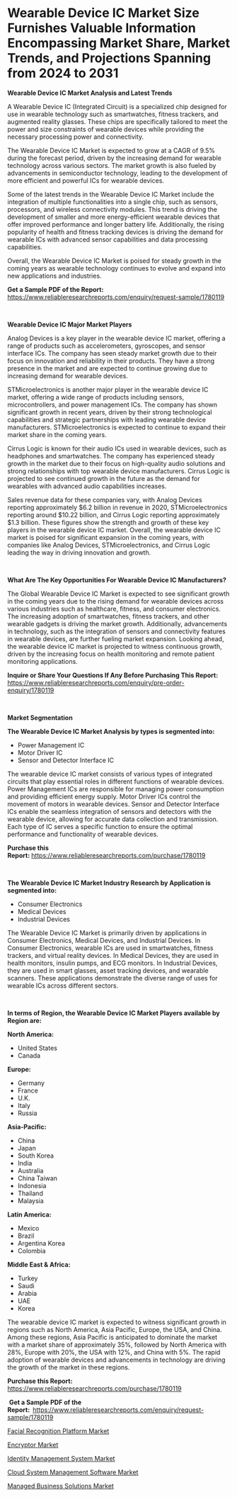 <p><h1>Wearable Device IC Market Size Furnishes Valuable Information Encompassing Market Share, Market Trends, and Projections Spanning from 2024 to 2031</h1></p><p><strong>Wearable Device IC Market Analysis and Latest Trends</strong></p>
<p><p>A Wearable Device IC (Integrated Circuit) is a specialized chip designed for use in wearable technology such as smartwatches, fitness trackers, and augmented reality glasses. These chips are specifically tailored to meet the power and size constraints of wearable devices while providing the necessary processing power and connectivity.</p><p>The Wearable Device IC Market is expected to grow at a CAGR of 9.5% during the forecast period, driven by the increasing demand for wearable technology across various sectors. The market growth is also fueled by advancements in semiconductor technology, leading to the development of more efficient and powerful ICs for wearable devices.</p><p>Some of the latest trends in the Wearable Device IC Market include the integration of multiple functionalities into a single chip, such as sensors, processors, and wireless connectivity modules. This trend is driving the development of smaller and more energy-efficient wearable devices that offer improved performance and longer battery life. Additionally, the rising popularity of health and fitness tracking devices is driving the demand for wearable ICs with advanced sensor capabilities and data processing capabilities.</p><p>Overall, the Wearable Device IC Market is poised for steady growth in the coming years as wearable technology continues to evolve and expand into new applications and industries.</p></p>
<p><strong>Get a Sample PDF of the Report:&nbsp;</strong> <a href="https://www.reliableresearchreports.com/enquiry/request-sample/1780119">https://www.reliableresearchreports.com/enquiry/request-sample/1780119</a></p>
<p>&nbsp;</p>
<p><strong>Wearable Device IC Major Market Players</strong></p>
<p><p>Analog Devices is a key player in the wearable device IC market, offering a range of products such as accelerometers, gyroscopes, and sensor interface ICs. The company has seen steady market growth due to their focus on innovation and reliability in their products. They have a strong presence in the market and are expected to continue growing due to increasing demand for wearable devices.</p><p>STMicroelectronics is another major player in the wearable device IC market, offering a wide range of products including sensors, microcontrollers, and power management ICs. The company has shown significant growth in recent years, driven by their strong technological capabilities and strategic partnerships with leading wearable device manufacturers. STMicroelectronics is expected to continue to expand their market share in the coming years.</p><p>Cirrus Logic is known for their audio ICs used in wearable devices, such as headphones and smartwatches. The company has experienced steady growth in the market due to their focus on high-quality audio solutions and strong relationships with top wearable device manufacturers. Cirrus Logic is projected to see continued growth in the future as the demand for wearables with advanced audio capabilities increases.</p><p>Sales revenue data for these companies vary, with Analog Devices reporting approximately $6.2 billion in revenue in 2020, STMicroelectronics reporting around $10.22 billion, and Cirrus Logic reporting approximately $1.3 billion. These figures show the strength and growth of these key players in the wearable device IC market. Overall, the wearable device IC market is poised for significant expansion in the coming years, with companies like Analog Devices, STMicroelectronics, and Cirrus Logic leading the way in driving innovation and growth.</p></p>
<p>&nbsp;</p>
<p><strong>What Are The Key Opportunities For Wearable Device IC Manufacturers?</strong></p>
<p><p>The Global Wearable Device IC Market is expected to see significant growth in the coming years due to the rising demand for wearable devices across various industries such as healthcare, fitness, and consumer electronics. The increasing adoption of smartwatches, fitness trackers, and other wearable gadgets is driving the market growth. Additionally, advancements in technology, such as the integration of sensors and connectivity features in wearable devices, are further fueling market expansion. Looking ahead, the wearable device IC market is projected to witness continuous growth, driven by the increasing focus on health monitoring and remote patient monitoring applications.</p></p>
<p><strong>Inquire or Share Your Questions If Any Before Purchasing This Report:</strong> <a href="https://www.reliableresearchreports.com/enquiry/pre-order-enquiry/1780119">https://www.reliableresearchreports.com/enquiry/pre-order-enquiry/1780119</a></p>
<p>&nbsp;</p>
<p><strong>Market Segmentation</strong></p>
<p><strong>The Wearable Device IC Market Analysis by types is segmented into:</strong></p>
<p><ul><li>Power Management IC</li><li>Motor Driver IC</li><li>Sensor and Detector Interface IC</li></ul></p>
<p><p>The wearable device IC market consists of various types of integrated circuits that play essential roles in different functions of wearable devices. Power Management ICs are responsible for managing power consumption and providing efficient energy supply. Motor Driver ICs control the movement of motors in wearable devices. Sensor and Detector Interface ICs enable the seamless integration of sensors and detectors with the wearable device, allowing for accurate data collection and transmission. Each type of IC serves a specific function to ensure the optimal performance and functionality of wearable devices.</p></p>
<p><strong>Purchase this Report:&nbsp;</strong><a href="https://www.reliableresearchreports.com/purchase/1780119">https://www.reliableresearchreports.com/purchase/1780119</a></p>
<p>&nbsp;</p>
<p><strong>The Wearable Device IC Market Industry Research by Application is segmented into:</strong></p>
<p><ul><li>Consumer Electronics</li><li>Medical Devices</li><li>Industrial Devices</li></ul></p>
<p><p>The Wearable Device IC Market is primarily driven by applications in Consumer Electronics, Medical Devices, and Industrial Devices. In Consumer Electronics, wearable ICs are used in smartwatches, fitness trackers, and virtual reality devices. In Medical Devices, they are used in health monitors, insulin pumps, and ECG monitors. In Industrial Devices, they are used in smart glasses, asset tracking devices, and wearable scanners. These applications demonstrate the diverse range of uses for wearable ICs across different sectors.</p></p>
<p>&nbsp;</p>
<p><strong>In terms of Region, the Wearable Device IC Market Players available by Region are:</strong></p>
<p>
    <p> <strong> North America: </strong>
        <ul>
            <li>United States</li>
            <li>Canada</li>
        </ul>
        </p> 
    <p> <strong> Europe: </strong>
        <ul>
            <li>Germany</li>
            <li>France</li>
            <li>U.K.</li>
            <li>Italy</li>
            <li>Russia</li>
        </ul>
        </p> 
    <p> <strong> Asia-Pacific: </strong>
        <ul>
            <li>China</li>
            <li>Japan</li>
            <li>South Korea</li>
            <li>India</li>
            <li>Australia</li>
            <li>China Taiwan</li>
            <li>Indonesia</li>
            <li>Thailand</li>
            <li>Malaysia</li>
        </ul>
        </p> 
    <p> <strong> Latin America: </strong>
        <ul>
            <li>Mexico</li>
            <li>Brazil</li>
            <li>Argentina Korea</li>
            <li>Colombia</li>
        </ul>
        </p> 
    <p> <strong> Middle East & Africa: </strong>
        <ul>
            <li>Turkey</li>
            <li>Saudi</li>
            <li>Arabia</li>
            <li>UAE</li>
            <li>Korea</li>
        </ul>
    </p>
    </p>
<p><p>The wearable device IC market is expected to witness significant growth in regions such as North America, Asia Pacific, Europe, the USA, and China. Among these regions, Asia Pacific is anticipated to dominate the market with a market share of approximately 35%, followed by North America with 28%, Europe with 20%, the USA with 12%, and China with 5%. The rapid adoption of wearable devices and advancements in technology are driving the growth of the market in these regions.</p></p>
<p><strong>Purchase this Report: </strong><a href="https://www.reliableresearchreports.com/purchase/1780119">https://www.reliableresearchreports.com/purchase/1780119</a></p>
<p>&nbsp;<strong>Get a Sample PDF of the Report:&nbsp;&nbsp;</strong><a href="https://www.reliableresearchreports.com/enquiry/request-sample/1780119">https://www.reliableresearchreports.com/enquiry/request-sample/1780119</a></p>
<p><strong></strong></p>
<p><p><a href="https://medium.com/@nyahreinger/facial-recognition-platform-market-share-evolution-and-market-growth-trends-2024-2031-3393840d32ea">Facial Recognition Platform Market</a></p><p><a href="https://medium.com/@nyahreinger/encryptor-market-research-report-its-history-and-forecast-2024-to-2031-d591d46b9a4d">Encryptor Market</a></p><p><a href="https://medium.com/@nyahreinger/identity-management-system-market-exploring-market-share-market-trends-and-future-growth-c743b22c0be4">Identity Management System Market</a></p><p><a href="https://medium.com/@nyahreinger/cloud-system-management-software-market-share-evolution-and-market-growth-trends-2024-2031-0573cd0caf1c">Cloud System Management Software Market</a></p><p><a href="https://medium.com/@norvalolson/managed-business-solutions-market-analysis-its-cagr-market-segmentation-and-global-industry-df17bfb7b8f8">Managed Business Solutions Market</a></p></p>